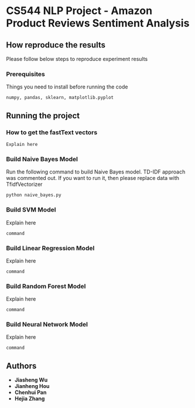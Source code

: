 # CS544 NLP Project - Amazon Product Reviews Sentiment Analysis

## How reproduce the results

Please follow below steps to reproduce experiment results

### Prerequisites

Things you need to install before running the code

```
numpy, pandas, sklearn, matplotlib.pyplot
```

## Running the project

### How to get the fastText vectors

```
Explain here
```

### Build Naive Bayes Model

Run the following command to build Naive Bayes model. TD-IDF approach was commented out. If you want to run it, then please replace data with TfidfVectorizer

```
python naive_bayes.py
```

### Build SVM Model

Explain here
```
command
```

### Build Linear Regression Model

Explain here
```
command
```

### Build Random Forest Model

Explain here
```
command
```

### Build Neural Network Model

Explain here

```
command
```

## Authors

* **Jiasheng Wu**
* **Jianheng Hou**
* **Chenhui Pan**
* **Hejia Zhang**
